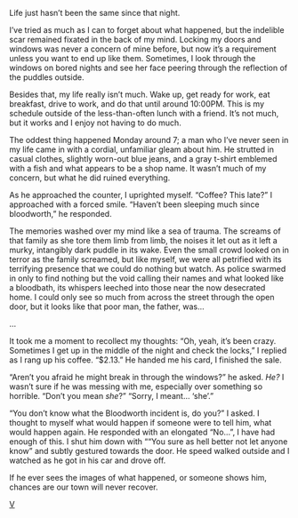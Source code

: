 
Life just hasn’t been the same since that night. 

I’ve tried as much as I can to forget about what happened, but the indelible scar remained fixated in the back of my mind. Locking my doors and windows was never a concern of mine before, but now it’s a requirement unless you want to end up like them. Sometimes, I look through the windows on bored nights and see her face peering through the reflection of the puddles outside. 

Besides that, my life really isn’t much. Wake up, get ready for work, eat breakfast, drive to work, and do that until around 10:00PM. This is my schedule outside of the less-than-often lunch with a friend. It’s not much, but it works and I enjoy not having to do much. 

The oddest thing happened Monday around 7; a man who I’ve never seen in my life came in with a cordial, unfamiliar gleam about him. He strutted in casual clothes, slightly worn-out blue jeans, and a gray t-shirt emblemed with a fish and what appears to be a shop name. It wasn’t much of my concern, but what he did ruined everything.

As he approached the counter, I uprighted myself. “Coffee? This late?” I approached with a forced smile. “Haven’t been sleeping much since bloodworth,” he responded. 

The memories washed over my mind like a sea of trauma. The screams of that family as she tore them limb from limb, the noises it let out as it left a murky, intangibly dark puddle in its wake. Even the small crowd looked on in terror as the family screamed, but like myself, we were all petrified with its terrifying presence that we could do nothing but watch. As police swarmed in only to find nothing but the void calling their names and what looked like a bloodbath, its whispers leeched into those near the now desecrated home. I could only see so much from across the street through the open door, but it looks like that poor man, the father, was…

…

It took me a moment to recollect my thoughts: “Oh, yeah, it’s been crazy. Sometimes I get up in the middle of the night and check the locks,” I replied as I rang up his coffee. “$2.13.” He handed me his card, I finished the sale. 

“Aren’t you afraid he might break in through the windows?” he asked. *He?* I wasn’t sure if he was messing with me, especially over something so horrible. “Don’t you mean *she*?” “Sorry, I meant… ‘she’.” 

“You don’t know what the Bloodworth incident is, do you?” I asked. I thought to myself what would happen if someone were to tell him, what would happen again. He responded with an elongated “No…”, I have had enough of this. I shut him down with ““You sure as hell better not let anyone know” and subtly gestured towards the door. He speed walked outside and I watched as he got in his car and drove off. 

If he ever sees the images of what happened, or someone shows him, chances are our town will never recover.

[V](https://discordapp.com/users/1068582731635769344)